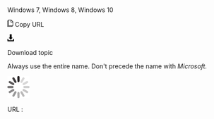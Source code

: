# 

Windows 7, Windows 8, Windows 10

![Copy URL](media/windows-7-windows-8-windows-10/Copy.png)
Copy URL

![Download](media/windows-7-windows-8-windows-10/Download.png)

Download topic

Always use the entire name. Don't precede the name with *Microsoft.*

![In progress](media/windows-7-windows-8-windows-10/activity-large.gif)

URL :
